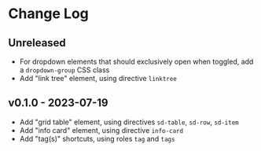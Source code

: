 # Change Log

## Unreleased

- For dropdown elements that should exclusively open when toggled,
  add a `dropdown-group` CSS class
- Add "link tree" element, using directive `linktree`

## v0.1.0 - 2023-07-19

- Add "grid table" element, using directives `sd-table`, `sd-row`, `sd-item`
- Add "info card" element, using directive `info-card`
- Add "tag(s)" shortcuts, using roles `tag` and `tags`
